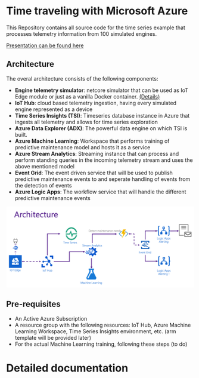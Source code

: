 # Time traveling with Microsoft Azure

This Repository contains all source code for the time series example that processes telemetry information from 100 simulated engines.

[Presentation can be found here](resources/samvanhoutte-time-travel.pdf)

## Architecture

The overal architecture consists of the following components:

- **Engine telemetry simulator**:  netcore simulator that can be used as IoT Edge module or just as a vanilla Docker container.  [(Details)](./docs/simulator.md)
- **IoT Hub**: cloud based telemetry ingestion, having every simulated engine represented as a device
- **Time Series Insights (TSI)**: Timeseries database instance in Azure that ingests all telemetry and allows for time series exploration
- **Azure Data Explorer (ADX)**: The powerful data engine on which TSI is built.  
- **Azure Machine Learning**: Workspace that performs training of predictive maintenance model and hosts it as a service
- **Azure Stream Analytics**: Streaming instance that can process and perform standing queries in the incoming telemetry stream and uses the above mentioned model
- **Event Grid**: The event driven service that will be used to publish predictive maintenance events to and seperate handling of events from the detection of events
- **Azure Logic Apps**: The workflow service that will handle the different predictive maintenance events

![Architecture](./docs/images/architecture.png "Solution design")

## Pre-requisites

- An Active Azure Subscription
- A resource group with the following resources: IoT Hub, Azure Machine Learning Workspace, Time Series Insights environment, etc.  (arm template will be provided later)
- For the actual Machine Learning training, following these steps (to do)

# Detailed documentation


